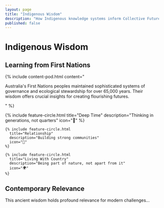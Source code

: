 ```yaml
---
layout: page
title: "Indigenous Wisdom"
description: "How Indigenous knowledge systems inform Collective Futurecrafting"
published: false
---
```


# Indigenous Wisdom

## Learning from First Nations

<div class="organic-section">
  <div class="organic-blob organic-blob--terracotta"></div>
  
  {% include content-pod.html 
    content="<p>Australia's First Nations peoples maintained sophisticated systems of governance and ecological stewardship for over 65,000 years. Their wisdom offers crucial insights for creating flourishing futures.</p>"
  %}
  
  <div class="organic-grid">
    {% include feature-circle.html 
      title="Deep Time"
      description="Thinking in generations, not quarters"
      icon="🌱"
    %}
    
    {% include feature-circle.html 
      title="Relationship"
      description="Building strong communities"
      icon="🤝"
    %}
    
    {% include feature-circle.html 
      title="Living With Country"
      description="Being part of nature, not apart from it"
      icon="🌍"
    %}
  </div>
</div>

## Contemporary Relevance

This ancient wisdom holds profound relevance for modern challenges...